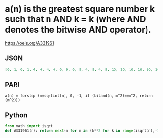 # a\(n\) is the greatest square number k such that n AND k \= k \(where AND denotes the bitwise AND operator\)\.
https://oeis.org/A331961
## JSON
```JSON
[0, 1, 0, 1, 4, 4, 4, 4, 0, 9, 0, 9, 4, 9, 4, 9, 16, 16, 16, 16, 16, 16, 16, 16, 16, 25, 16, 25, 16, 25, 16, 25, 0, 1, 0, 1, 36, 36, 36, 36, 0, 9, 0, 9, 36, 36, 36, 36, 16, 49, 16, 49, 36, 49, 36, 49, 16, 49, 16, 49, 36, 49, 36, 49, 64, 64, 64, 64, 64, 64, 64]
```
## PARI
```PARI
a(n) = forstep (m=sqrtint(n), 0, -1, if (bitand(n, m^2)==m^2, return (m^2)))
```
## Python
```Python
from math import isqrt
def A331961(n): return next(m for m in (k**2 for k in range(isqrt(n),-1,-1)) if n&m==m) # _Chai Wah Wu_, Aug 22 2023
```
